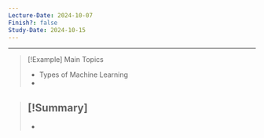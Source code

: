 ```yaml
---
Lecture-Date: 2024-10-07
Finish?: false
Study-Date: 2024-10-15
---
```

---
>[!Example] Main Topics
>- Types of Machine Learning 
>-
>

>[!Summary]
>-
>-


